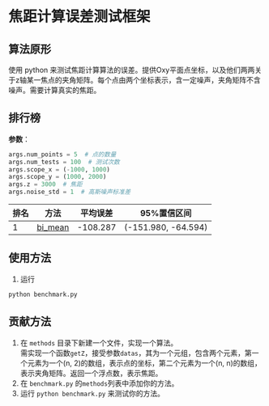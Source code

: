 # 焦距计算误差测试框架

## 算法原形

使用 python 来测试焦距计算算法的误差。提供Oxy平面点坐标，以及他们两两关于z轴某一焦点的夹角矩阵。每个点由两个坐标表示，含一定噪声，夹角矩阵不含噪声。需要计算真实的焦距。

## 排行榜
**参数**：
```python
args.num_points = 5  # 点的数量
args.num_tests = 100  # 测试次数
args.scope_x = (-1000, 1000)
args.scope_y = (1000, 2000)
args.z = 3000  # 焦距
args.noise_std = 1  # 高斯噪声标准差
```

|排名|方法|平均误差|95%置信区间|
|---|---|---|---|
| 1 | [bi_mean](methods/bi_mean.py) | -108.287 | (-151.980, -64.594) |


## 使用方法
1. 运行
```bash
python benchmark.py
```

## 贡献方法
1. 在 `methods` 目录下新建一个文件，实现一个算法。  
    需实现一个函数`getZ`，接受参数`datas`，其为一个元组，包含两个元素，第一个元素为一个(n, 2)的数组，表示点的坐标，第二个元素为一个(n, n)的数组，表示夹角矩阵。返回一个浮点数，表示焦距。
2. 在 `benchmark.py` 的`methods`列表中添加你的方法。
3. 运行 `python benchmark.py` 来测试你的方法。
